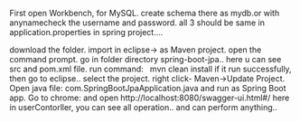 First open Workbench, for MySQL. create schema there as mydb.or with anynamecheck the username and password.
all 3 should be same in application.properties in spring project....

download the folder.
import in eclipse-> as Maven project.
open the command prompt.
go in folder directory spring-boot-jpa.. here u can see src and pom.xml file.
run command:   mvn clean install
if it run successfully, then go to eclipse.. 
select the project. right click- Maven->Update Project.
Open java file: com.SpringBootJpaApplication.java and run as Spring Boot app.
Go to chrome: and open http://localhost:8080/swagger-ui.html#/
here in userContorller, you can see all operation.. and can perform anything.. 
